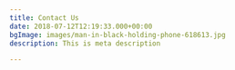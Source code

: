 ```yaml
---
title: Contact Us
date: 2018-07-12T12:19:33.000+00:00
bgImage: images/man-in-black-holding-phone-618613.jpg
description: This is meta description

---
```

